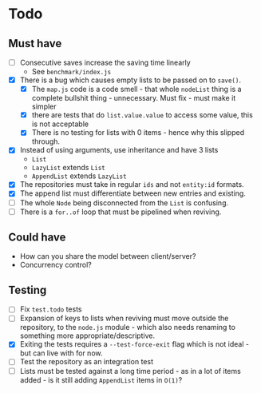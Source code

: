 # Todo

## Must have

- [ ] Consecutive saves increase the saving time linearly
  - See `benchmark/index.js`
- [x] There is a bug which causes empty lists to be passed on to `save()`.
  - [x] The `map.js` code is a code smell - that whole `nodeList` thing is a
    complete bullshit thing - unnecessary. Must fix - must make it simpler
  - [x] there are tests that do `list.value.value` to access some value, this
        is not acceptable
  - [x] There is no testing for lists with 0 items - hence why this slipped
        through.
- [x] Instead of using arguments, use inheritance and have 3 lists
  - `List`
  - `LazyList` extends `List`
  - `AppendList` extends `LazyList`
- [x] The repositories must take in regular `ids` and not `entity:id` formats.
- [x] The append list must differentiate between new entries and existing.
- [ ] The whole `Node` being disconnected from the `List` is confusing.
- [ ] There is a `for..of` loop that must be pipelined when reviving.

## Could have

- How can you share the model between client/server?
- Concurrency control?

## Testing

- [ ] Fix `test.todo` tests
- [ ] Expansion of keys to lists when reviving must move outside the repository,
      to the `node.js` module - which also needs renaming to something more
      appropriate/descriptive.
- [x] Exiting the tests requires a `--test-force-exit` flag which is not
      ideal - but can live with for now.
- [ ] Test the repository as an integration test
- [ ] Lists must be tested against a long time period - as in a lot of
items added - is it still adding `AppendList` items in `O(1)`?
